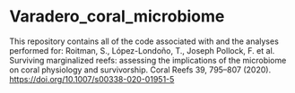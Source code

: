 # Varadero_coral_microbiome
This repository contains all of the code associated with and the analyses performed for: Roitman, S., López-Londoño, T., Joseph Pollock, F. et al. Surviving marginalized reefs: assessing the implications of the microbiome on coral physiology and survivorship. Coral Reefs 39, 795–807 (2020). https://doi.org/10.1007/s00338-020-01951-5
